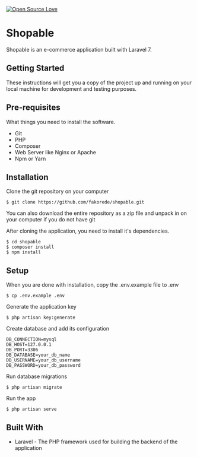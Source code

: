 [![Open Source Love](https://badges.frapsoft.com/os/v1/open-source.svg?v=103)](https://github.com/ellerbrock/open-source-badges/)

# Shopable

Shopable is an e-commerce application built with Laravel 7.

## Getting Started

These instructions will get you a copy of the project up and running on your local machine for development and testing purposes.

## Pre-requisites

What things you need to install the software.

-   Git
-   PHP
-   Composer
-   Web Server like Nginx or Apache
-   Npm or Yarn

## Installation

Clone the git repository on your computer

```
$ git clone https://github.com/fakorede/shopable.git
```

You can also download the entire repository as a zip file and unpack in on your computer if you do not have git

After cloning the application, you need to install it's dependencies.

```
$ cd shopable
$ composer install
$ npm install
```

## Setup

When you are done with installation, copy the .env.example file to .env

```
$ cp .env.example .env
```

Generate the application key

```
$ php artisan key:generate
```

Create database and add its configuration

```
DB_CONNECTION=mysql
DB_HOST=127.0.0.1
DB_PORT=3306
DB_DATABASE=your_db_name
DB_USERNAME=your_db_username
DB_PASSWORD=your_db_password
```

Run database migrations

```
$ php artisan migrate
```

Run the app

```
$ php artisan serve
```

## Built With

-   Laravel - The PHP framework used for building the backend of the application

<!-- -   Laravel - The PHP framework for building the API endpoints needed for the application
-   Vue - The Progressive JavaScript Framework for building interactive interfaces -->
